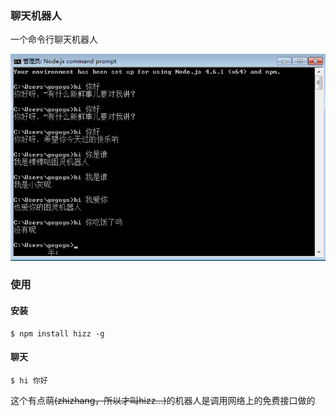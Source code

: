 ### 聊天机器人

一个命令行聊天机器人

![](shot.png)

### 使用
#### 安装
```$xslt
$ npm install hizz -g
```
#### 聊天
```$xslt
$ hi 你好
```

这个有点萌~~(zhizhang，所以才叫hizz...)~~的机器人是调用网络上的免费接口做的
